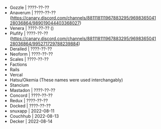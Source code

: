 + Gozzle | ????-??-??
+ Anaverum | ????-??-?? (https://canary.discord.com/channels/881118111967883295/969836504128036864/989019044403368027)
+ Venera | ????-??-?? ()
+ Plufify | ????-??-?? (https://canary.discord.com/channels/881118111967883295/969836504128036864/995271729788239884)
+ Derailed | ????-??-??
+ Neoform | ????-??-??
+ Scales | ????-??-??
+ Factions
+ Rails
+ Vercal
+ Hatsu/Okemia (These names were used interchangably)
+ Stancium
+ Mastadon | ????-??-??
+ Concord | ????-??-??
+ Redux | ????-??-??
+ Docked | ????-??-??
+ snuxapp | 2022-08-11
+ Couchhub | 2022-08-13
+ Decker | 2022-08-14
